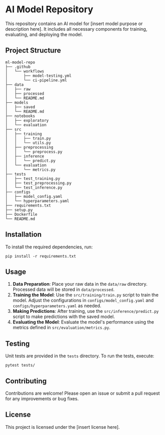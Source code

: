# AI Model Repository

This repository contains an AI model for [insert model purpose or description here]. It includes all necessary components for training, evaluating, and deploying the model.

## Project Structure

```
ml-model-repo
├── .github
│   └── workflows
│       ├── model-testing.yml
│       └── ci-pipeline.yml
├── data
│   ├── raw
│   ├── processed
│   └── README.md
├── models
│   ├── saved
│   └── README.md
├── notebooks
│   ├── exploratory
│   └── evaluation
├── src
│   ├── training
│   │   ├── train.py
│   │   └── utils.py
│   ├── preprocessing
│   │   └── preprocess.py
│   ├── inference
│   │   └── predict.py
│   └── evaluation
│       └── metrics.py
├── tests
│   ├── test_training.py
│   ├── test_preprocessing.py
│   └── test_inference.py
├── configs
│   ├── model_config.yaml
│   └── hyperparameters.yaml
├── requirements.txt
├── setup.py
├── Dockerfile
└── README.md
```

## Installation

To install the required dependencies, run:

```
pip install -r requirements.txt
```

## Usage

1. **Data Preparation**: Place your raw data in the `data/raw` directory. Processed data will be stored in `data/processed`.
2. **Training the Model**: Use the `src/training/train.py` script to train the model. Adjust the configurations in `configs/model_config.yaml` and `configs/hyperparameters.yaml` as needed.
3. **Making Predictions**: After training, use the `src/inference/predict.py` script to make predictions with the saved model.
4. **Evaluating the Model**: Evaluate the model's performance using the metrics defined in `src/evaluation/metrics.py`.

## Testing

Unit tests are provided in the `tests` directory. To run the tests, execute:

```
pytest tests/
```

## Contributing

Contributions are welcome! Please open an issue or submit a pull request for any improvements or bug fixes.

## License

This project is licensed under the [insert license here].